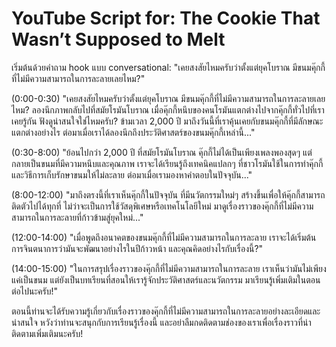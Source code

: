 # YouTube Script for: The Cookie That Wasn’t Supposed to Melt

เริ่มต้นด้วยคำถาม hook แบบ conversational: "เคยสงสัยไหมครับว่าตั้งแต่ยุคโบราณ มีขนมคุ๊กกี้ที่ไม่มีความสามารถในการละลายเลยไหม?"

(0:00-0:30)
"เคยสงสัยไหมครับว่าตั้งแต่ยุคโบราณ มีขนมคุ๊กกี้ที่ไม่มีความสามารถในการละลายเลยไหม? ลองนึกภาพกลับไปที่สมัยโรมันโบราณ เมื่อคุ๊กกี้หนึบของคนโรมันแตกต่างไปจากคุ๊กกี้ทั่วไปที่เราเคยรู้กัน ฟังดูน่าสนใจใช่ไหมครับ? ข้ามเวลา 2,000 ปี มาถึงวันนี้ที่เราคุ้นเคยกับขนมคุ๊กกี้ที่มีลักษณะแตกต่างอย่างไร ต่อมาเมื่อเราได้ลองนึกถึงประวัติศาสตร์ของขนมคุ๊กกี้เหล่านี้..."

(0:30-8:00)
"ย้อนไปกว่า 2,000 ปี ที่สมัยโรมันโบราณ คุ๊กกี้ไม่ได้เป็นเพียงเพลงพองสุดๆ แต่กลายเป็นขนมที่มีความหนึบและคุณภาพ เราจะได้เรียนรู้ถึงเทคนิคแปลกๆ ที่ชาวโรมันใช้ในการทำคุ๊กกี้ และวิธีการเก็บรักษาขนมให้ไม่ละลาย ต่อมาเมื่อเรามองหาคำตอบในปัจจุบัน..."

(8:00-12:00)
"มาถึงตรงนี้ที่เราเห็นคุ๊กกี้ในปัจจุบัน ที่มีนวัตกรรมใหม่ๆ สร้างขึ้นเพื่อให้คุ๊กกี้สามารถติดตัวไปได้ทุกที่ ไม่ว่าจะเป็นการใช้วัสดุพิเศษหรือเทคโนโลยีใหม่ มาดูเรื่องราวของคุ๊กกี้ที่ไม่มีความสามารถในการละลายที่ก้าวข้ามสู่ยุคใหม่..."

(12:00-14:00)
"เมื่อพูดถึงอนาคตของขนมคุ๊กกี้ที่ไม่มีความสามารถในการละลาย เราจะได้เริ่มต้นการจินตนาการว่ามันจะพัฒนาอย่างไรในปีก้าวหน้า และคุณคิดอย่างไรกับเรื่องนี้?"

(14:00-15:00)
"ในการสรุปเรื่องราวของคุ๊กกี้ที่ไม่มีความสามารถในการละลาย เราเห็นว่ามันไม่เพียงแค่เป็นขนม แต่ยังเป็นบทเรียนที่สอนให้เรารู้จักประวัติศาสตร์และนวัตกรรม มาเรียนรู้เพิ่มเติมในตอนต่อไปนะครับ!"

ตอนนี้ท่านจะได้รับความรู้เกี่ยวกับเรื่องราวของคุ๊กกี้ที่ไม่มีความสามารถในการละลายอย่างละเอียดและน่าสนใจ หวังว่าท่านจะสนุกกับการเรียนรู้เรื่องนี้ และอย่าลืมกดติดตามช่องของเราเพื่อเรื่องราวที่น่าติดตามเพิ่มเติมนะครับ!